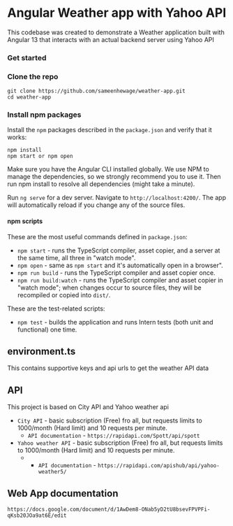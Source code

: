 # Angular Weather app with Yahoo API
This codebase was created to demonstrate a  Weather application built with Angular 13 that interacts with an actual backend server using Yahoo API

### Get started

### Clone the repo

```shell
git clone https://github.com/sameenhewage/weather-app.git
cd weather-app
```

### Install npm packages

Install the `npm` packages described in the `package.json` and verify that it works:

```shell
npm install
npm start or npm open
```

Make sure you have the Angular CLI installed globally. We use NPM to manage the dependencies, so we strongly recommend you to use it. Then run npm install to resolve all dependencies (might take a minute).

Run `ng serve` for a dev server. Navigate to `http://localhost:4200/`. The app will automatically reload if you change any of the source files.

#### npm scripts

These are the most useful commands defined in `package.json`:

* `npm start` - runs the TypeScript compiler, asset copier, and a server at the same time, all three in "watch mode".
* `npm open` - same as `npm start` and it's automatically open in a browser".
* `npm run build` - runs the TypeScript compiler and asset copier once.
* `npm run build:watch` - runs the TypeScript compiler and asset copier in "watch mode"; when changes occur to source files, they will be recompiled or copied into `dist/`.

These are the test-related scripts:

* `npm test` - builds the application and runs Intern tests (both unit and functional) one time.

## environment.ts

This contains supportive keys and api urls to get the weather API data

## API

This project is based on City API and Yahoo weather api

* `City API` - basic subscription (Free) fro all, but requests limits to 1000/month (Hard limit) and 10 requests per minute.
    * `API documentation` - `https://rapidapi.com/Spott/api/spott`
* `Yahoo weather API` - basic subscription (Free) fro all, but requests limits to 1000/month (Hard limit) and 10 requests per minute.
    * * `API documentation` - `https://rapidapi.com/apishub/api/yahoo-weather5/`


## Web App documentation
`https://docs.google.com/document/d/1AwDem8-ONab5yD2tU8bsevFPVPFi-qKsb20JOa9at6E/edit`
